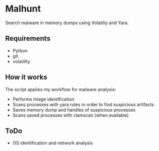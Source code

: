 # Malhunt

Search malware in memory dumps using Volatiliy and Yara.

## Requirements 

- Python
- git
- volatility

## How it works

The script applies my workflow for malware analysis:

- Performs image identification
- Scans processes with yara rules in order to find suspicious artifacts
- Saves memory dump and handles of suspicious processes
- Scans saved processes with clamscan (when available)

## ToDo

- OS identification and network analysis
